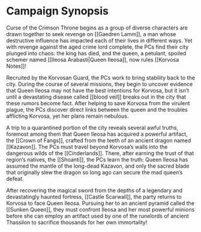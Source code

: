 # Campaign Synopsis
Curse of the Crimson Throne begins as a group of diverse characters are drawn together to seek revenge on [[Gaedren Lamm]], a man whose destructive influence has impacted each of their lives in different ways. Yet with revenge against the aged crime lord complete, the PCs find their city plunged into chaos: the king has died, and the queen, a petulant, spoiled schemer named [[Ileosa Arabasti|Queen Ileosa]], now rules [[Korvosa Notes]]!

Recruited by the Korvosan Guard, the PCs work to bring stability back to the city. During the course of several missions, they begin to uncover evidence that Queen Ileosa may not have the best intentions for Korvosa, but it isn’t until a devastating disease called [[blood veil]] breaks out in the city that these rumors become fact. After helping to save Korvosa from the virulent plague, the PCs discover direct links between the queen and the troubles afflicting Korvosa, yet her plans remain nebulous.

A trip to a quarantined portion of the city reveals several awful truths, foremost among them that Queen Ileosa has acquired a powerful artifact, the [[Crown of Fangs]], crafted from the teeth of an ancient dragon named [[Kazavon]]. The PCs must travel beyond Korvosa’s walls into the dangerous wilds of the [[Cinderlands]]. There, after earning the trust of that region’s natives, the [[Shoanti]], the PCs learn the truth: Queen Ileosa has assumed the mantle of the long-dead Kazavon, and only the sacred blade that originally slew the dragon so long ago can secure the mad queen’s defeat.

After recovering the magical sword from the depths of a legendary and devastatingly haunted fortress, [[Castle Scarwall]], the party returns to Korvosa to face Queen Ileosa. Pursuing her to an ancient pyramid called the [[Sunken Queen]], they must confront Ileosa and her most powerful minions before she can employ an artifact used by one of the runelords of ancient Thassilon to sacrifice thousands for her own immortality!